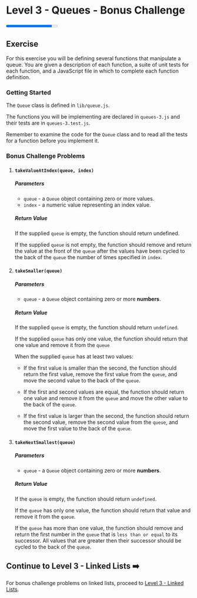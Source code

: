 # Level 3 - Queues - Bonus Challenge

<progress value="8" max="9"></progress>

## Exercise

For this exercise you will be defining several functions that manipulate a queue. You are given a description of each function, a suite of unit tests for each function, and a JavaScript file in which to complete each function definition.

### Getting Started

The `Queue` class is defined in `lib/queue.js`.

The functions you will be implementing are declared in `queues-3.js` and their tests are in `queues-3.test.js`.

Remember to examine the code for the `Queue` class and to read all the tests for a function before you implement it.

### Bonus Challenge Problems

1. #### `takeValueAtIndex(queue, index)`

   ##### Parameters

   - `queue` - a `Queue` object containing zero or more values.
   - `index` - a numeric value representing an index value.

   ##### Return Value

   If the supplied `queue` is empty, the function should return undefined.

   If the supplied `queue` is not empty, the function should remove and return the value at the front of the `queue` after the values have been cycled to the back of the `queue` the number of times specified in `index`.

1. #### `takeSmaller(queue)`

   ##### Parameters

   - `queue` - a `Queue` object containing zero or more **numbers**.

   ##### Return Value

   If the supplied `queue` is empty, the function should return `undefined`.

   If the supplied `queue` has only one value, the function should return that one value and remove it from the `queue`

   When the supplied `queue` has at least two values:

   - If the first value is smaller than the second, the function should return the first value, remove the first value from the `queue`, and move the second value to the back of the `queue`.

   - If the first and second values are equal, the function should return one value and remove it from the `queue` and move the other value to the back of the `queue`.

   - If the first value is larger than the second, the function should return the second value, remove the second value from the `queue`, and move the first value to the back of the `queue`.

1. #### `takeNextSmallest(queue)`

   ##### Parameters

   - `queue` - a `Queue` object containing zero or more **numbers**.

   ##### Return Value

   If the `queue` is empty, the function should return `undefined`.

   If the `queue` has only one value, the function should return that value and remove it from the `queue`.

   If the `queue` has more than one value, the function should remove and return the first number in the `queue` that is `less than or equal` to its successor. All values that are greater then their successor should be cycled to the back of the `queue`.

## Continue to Level 3 - Linked Lists ➡️

For bonus challenge problems on linked lists, proceed to [Level 3 - Linked Lists](linked-lists.md).
